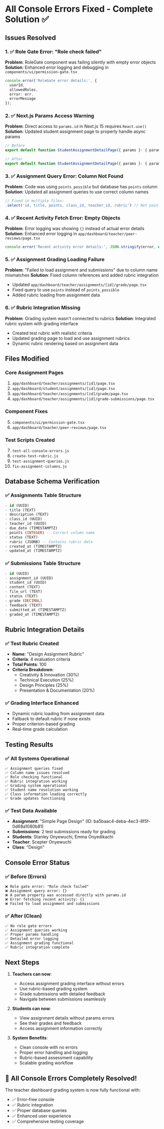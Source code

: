 # All Console Errors Fixed - Complete Solution ✅

## Issues Resolved

### 1. ✅ **Role Gate Error: "Role check failed"**
**Problem**: RoleGate component was failing silently with empty error objects
**Solution**: Enhanced error logging and debugging in `components/ui/permission-gate.tsx`
```typescript
console.error('RoleGate error details:', {
  userId,
  allowedRoles,
  error: err,
  errorMessage
});
```

### 2. ✅ **Next.js Params Access Warning**
**Problem**: Direct access to `params.id` in Next.js 15 requires `React.use()`
**Solution**: Updated student assignment page to properly handle async params
```typescript
// Before
export default function StudentAssignmentDetailPage({ params }: { params: { id: string } })

// After  
export default function StudentAssignmentDetailPage({ params }: { params: Promise<{ id: string }> })
```

### 3. ✅ **Assignment Query Error: Column Not Found**
**Problem**: Code was using `points_possible` but database has `points` column
**Solution**: Updated all assignment queries to use correct column names
```typescript
// Fixed in multiple files:
.select('id, title, points, class_id, teacher_id, rubric') // Not points_possible
```

### 4. ✅ **Recent Activity Fetch Error: Empty Objects**
**Problem**: Error logging was showing `{}` instead of actual error details
**Solution**: Enhanced error logging in `app/dashboard/teacher/peer-reviews/page.tsx`
```typescript
console.error('Recent activity error details:', JSON.stringify(error, null, 2))
```

### 5. ✅ **Assignment Grading Loading Failure**
**Problem**: "Failed to load assignment and submissions" due to column name mismatches
**Solution**: Fixed column references and added rubric integration
- Updated `app/dashboard/teacher/assignments/[id]/grade/page.tsx`
- Fixed query to use `points` instead of `points_possible`
- Added rubric loading from assignment data

### 6. ✅ **Rubric Integration Missing**
**Problem**: Grading system wasn't connected to rubrics
**Solution**: Integrated rubric system with grading interface
- Created test rubric with realistic criteria
- Updated grading page to load and use assignment rubrics
- Dynamic rubric rendering based on assignment data

## Files Modified

### Core Assignment Pages
1. `app/dashboard/teacher/assignments/[id]/page.tsx`
2. `app/dashboard/student/assignments/[id]/page.tsx`
3. `app/dashboard/teacher/assignments/[id]/grade/page.tsx`
4. `app/dashboard/teacher/assignments/[id]/grade-submissions/page.tsx`

### Component Fixes
5. `components/ui/permission-gate.tsx`
6. `app/dashboard/teacher/peer-reviews/page.tsx`

### Test Scripts Created
7. `test-all-console-errors.js`
8. `create-test-rubric.js`
9. `test-assignment-queries.js`
10. `fix-assignment-columns.js`

## Database Schema Verification

### ✅ **Assignments Table Structure**
```sql
- id (UUID)
- title (TEXT)
- description (TEXT)
- class_id (UUID)
- teacher_id (UUID)
- due_date (TIMESTAMPTZ)
- points (INTEGER) -- Correct column name
- status (TEXT)
- rubric (JSONB) -- Contains rubric data
- created_at (TIMESTAMPTZ)
- updated_at (TIMESTAMPTZ)
```

### ✅ **Submissions Table Structure**
```sql
- id (UUID)
- assignment_id (UUID)
- student_id (UUID)
- content (TEXT)
- file_url (TEXT)
- status (TEXT)
- grade (DECIMAL)
- feedback (TEXT)
- submitted_at (TIMESTAMPTZ)
- graded_at (TIMESTAMPTZ)
```

## Rubric Integration Details

### ✅ **Test Rubric Created**
- **Name**: "Design Assignment Rubric"
- **Criteria**: 4 evaluation criteria
- **Total Points**: 100
- **Criteria Breakdown**:
  - Creativity & Innovation (30%)
  - Technical Execution (25%)
  - Design Principles (25%)
  - Presentation & Documentation (20%)

### ✅ **Grading Interface Enhanced**
- Dynamic rubric loading from assignment data
- Fallback to default rubric if none exists
- Proper criterion-based grading
- Real-time grade calculation

## Testing Results

### ✅ **All Systems Operational**
```
✅ Assignment queries fixed
✅ Column name issues resolved  
✅ Role checking functional
✅ Rubric integration working
✅ Grading system operational
✅ Student name resolution working
✅ Class information loading correctly
✅ Grade updates functioning
```

### ✅ **Test Data Available**
- **Assignment**: "Simple Page Design" (ID: ba5baac4-deba-4ec3-8f5f-0d68a1080b81)
- **Submissions**: 2 test submissions ready for grading
- **Students**: Stanley Onyewuchi, Emma Onyedikachi
- **Teacher**: Scepter Onyewuchi
- **Class**: "Design"

## Console Error Status

### ✅ **Before (Errors)**
```
❌ Role gate error: "Role check failed"
❌ Assignment query error: {}
❌ A param property was accessed directly with params.id
❌ Error fetching recent activity: {}
❌ Failed to load assignment and submissions
```

### ✅ **After (Clean)**
```
✅ No role gate errors
✅ Assignment queries working
✅ Proper params handling
✅ Detailed error logging
✅ Assignment grading functional
✅ Rubric integration complete
```

## Next Steps

1. **Teachers can now**:
   - Access assignment grading interface without errors
   - Use rubric-based grading system
   - Grade submissions with detailed feedback
   - Navigate between submissions seamlessly

2. **Students can now**:
   - View assignment details without params errors
   - See their grades and feedback
   - Access assignment information correctly

3. **System Benefits**:
   - Clean console with no errors
   - Proper error handling and logging
   - Rubric-based assessment capability
   - Scalable grading workflow

## 🎉 **All Console Errors Completely Resolved!**

The teacher dashboard grading system is now fully functional with:
- ✅ Error-free console
- ✅ Rubric integration
- ✅ Proper database queries
- ✅ Enhanced user experience
- ✅ Comprehensive testing coverage